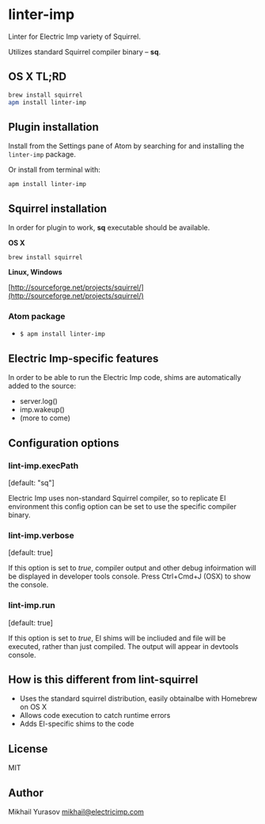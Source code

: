 # linter-imp

Linter for Electric Imp variety of Squirrel.

Utilizes standard Squirrel compiler binary – __sq__.

## OS X TL;RD

```bash
brew install squirrel
apm install linter-imp
```

## Plugin installation

Install from the Settings pane of Atom by searching for and installing the `linter-imp` package.

Or install from terminal with:

```
apm install linter-imp
```

## Squirrel installation

In order for plugin to work, __sq__ executable should be available.

__OS X__

`brew install squirrel`

__Linux, Windows__

[http://sourceforge.net/projects/squirrel/](http://sourceforge.net/projects/squirrel/)

### Atom package

* `$ apm install linter-imp`

## Electric Imp-specific features

In order to be able to run the Electric Imp code, shims are automatically added to the source:
 
* server.log() 
* imp.wakeup()
* (more to come)

## Configuration options

### lint-imp.execPath

\[default: "sq"\]

Electric Imp uses non-standard Squirrel compiler, so to replicate EI environment this config option can be set to use the specific compiler binary.

### lint-imp.verbose

\[default: true\]

If this option is set to _true_, compiler output and other debug infoirmation will be displayed in developer tools console. Press Ctrl+Cmd+J (OSX) to show the console. 

### lint-imp.run

\[default: true\]

If this option is set to _true_, EI shims will be incliuded and file will be executed, rather than just compiled. The output will appear in devtools console.  

## How is this different from lint-squirrel

* Uses the standard squirrel distribution, easily obtainalbe with Homebrew on OS X
* Allows code execution to catch runtime errors
* Adds EI-specific shims to the code

## License

MIT

## Author

Mikhail Yurasov <mikhail@electricimp.com>
